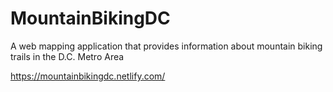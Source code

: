 # MountainBikingDC
A web mapping application that provides information about mountain biking trails in the D.C. Metro Area

https://mountainbikingdc.netlify.com/
